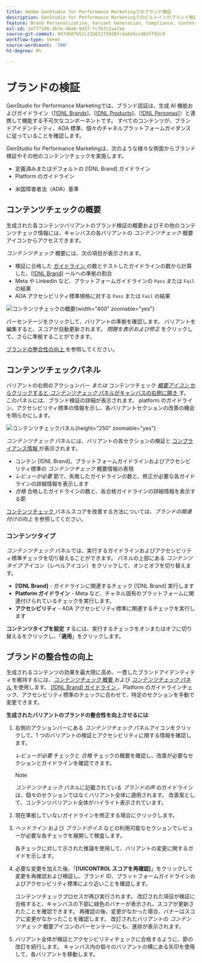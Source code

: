```yaml
---
title: Adobe GenStudio for Performance Marketingでのブランド検証
description: GenStudio for Performance Marketingでのビルトインのブランド検証システムの仕組みを説明します。
feature: Brand Personalization, Variant Generation, Compliance, Content Generation, Content Review, Generative AI
exl-id: 2e777186-3b7e-46a6-9d37-7c7b7c2aa7ae
source-git-commit: 9d7d607b52c232612f5920fc4a6d4ccd8dff93c9
workflow-type: tm+mt
source-wordcount: '700'
ht-degree: 0%

---
```


# ブランドの検証

GenStudio for Performance Marketingでは、ブランド認証は、生成 AI 機能およびガイドライン（[[!DNL Brands]](/help/user-guide/guidelines/brands.md)、[[!DNL Products]](/help/user-guide/guidelines/products.md)、[[!DNL Personas]](/help/user-guide/guidelines/personas.md)）と連携して機能する不可欠なコンポーネントです。 すべてのコンテンツが、ブランドアイデンティティ、ADA 標準、個々のチャネルプラットフォームガイダンスに従っていることを確認します。

GenStudio for Performance Marketingは、次のような様々な側面からブランド検証やその他のコンテンツチェックを実施します。

* 定義済みまたはデフォルトの [!DNL Brand] ガイドライン
* Platform のガイドライン
<!-- * Ethical considerations related to gender, ethnicity, race, disability status, and age in AI-generated content -->
* 米国障害者法（ADA）基準

## コンテンツチェックの概要

生成された各コンテンツバリアントのブランド検証の概要およびその他のコンテンツチェック情報には、キャンバスの各バリアントの _コンテンツチェック_ 概要アイコンからアクセスできます。

_コンテンツチェック_ 概要には、次の項目が表示されます。

* 検証に合格した [ ガイドライン ](overview.md) の数とテストしたガイドラインの数から計算した、[[!DNL Brand]](brands.md) ールへの準拠の割合
* Meta や LinkedIn など、プラットフォームガイドラインの `Pass` または `Fail` の結果
* ADA アクセシビリティ標準規格に対する `Pass` または `Fail` の結果

![ コンテンツチェックの概要 ](/help/assets/content-check-summary.png){width="400" zoomable="yes"}

パーセンテージをクリックして、バリアントの準拠を確認します。 バリアントを編集すると、スコアが自動更新されます。 _問題を表示および修正_ をクリックして、さらに準拠することができます。

[ ブランドの整合性の向上 ](#improve-brand-alignment) を参照してください。

## コンテンツチェックパネル

バリアントの右側のアクションバー _または_ コンテンツチェック [_概要アイコン_ からクリックすると _コンテンツチェック_ パネルがキャンバスの右側に開き ](#content-check-summary) す。 このパネルには、ブランド検証の詳細が表示されます。 platform のガイドライン、アクセシビリティ標準の情報を示し、各バリアントセクションの改善の機会を明らかにします。

![ コンテンツチェックパネル ](/help/assets/content-check-panel.png){height="250" zoomable="yes"}

_コンテンツチェック_ パネルには、バリアントの各セクションの検証と [ コンプライアンス情報 ](/help/user-guide/guidelines/overview.md#compliance) が表示されます。

* コンテン [!DNL Brand]、プラットフォームガイドラインおよびアクセシビリティ標準の _コンテンツチェック_ 概要情報の表現
* _レビューが必要_ 節で、失敗したガイドラインの数と、修正が必要な各ガイドラインの詳細情報を表示します
* _合格_ 合格したガイドラインの数と、各合格ガイドラインの詳細情報を表示する節

[ コンテンツチェック ](#improve-brand-alignment) パネルスコアを改善する方法については、_ブランドの関連付けの向上_ を参照してください。

### コンテンツタイプ

_コンテンツチェック_ パネルでは、実行するガイドラインおよびアクセシビリティ標準チェックを切り替えることができます。 パネルの上部にある _コンテンツタイプ_ アイコン（レベルアイコン）をクリックして、オンとオフを切り替えます。

* **[!DNL Brand]** - ガイドラインに関連するチェック [!DNL Brand] 実行します
* **Platform ガイドライン** - Meta など、チャネル固有のプラットフォームに関連付けられているチェックを実行します。
* **アクセシビリティ** - ADA アクセシビリティ標準に関連するチェックを実行します

**コンテンツタイプを設定** するには、実行するチェックをオンまたはオフに切り替えるをクリックし、「**適用**」をクリックします。

## ブランドの整合性の向上

生成されるコンテンツの効果を最大限に高め、一貫したブランドアイデンティティを維持するには、[_コンテンツチェック_ 概要 ](#content-check-summary) および [_コンテンツチェック_ パネル ](#content-check-panel) を使用します。 [[!DNL Brand]  ガイドライン ](brands.md)、Platform のガイドラインチェック、アクセシビリティ標準のチェックに合わせて、特定のセクションを手動で変更できます。

**生成されたバリアントのブランドの整合性を向上させるには**:

1. 右側のアクションバーにある _コンテンツチェック_ パネルアイコンをクリックして、1 つのバリアントの検証とアクセシビリティに関する情報を確認します。

   _レビューが必要_ チェックと _合格_ チェックの概要を確認し、改善が必要なセクションとガイドラインを確認できます。

   >[!NOTE]
   >
   > _コンテンツチェック_ パネルに記載されている _ブランドの声_ のガイドラインは、個々のセクションではなくバリアント全体に適用されます。 改善案として、コンテンツバリアント全体がハイライト表示されています。

1. 現在準拠していないガイドラインを修正する場合にクリックします。
1. _ヘッドライン_ および _ブランドボイス_ などの利用可能なセクションでレビューが必要な各チェックを展開して検査します。

   各チェックに対して示された推論を使用して、バリアントの変更に関するガイドを示します。

1. 必要な変更を加えた後、「**[!UICONTROL スコアを再確認]**」をクリックして変更を再確認および検証し、ブランド ID、プラットフォームガイドラインおよびアクセシビリティ標準により近いことを確認します。

   コンテンツチェックプロセスが再び実行されます。 改訂された項目が検証に合格すると、キャンバスの下部に緑色のバナーが表示され、スコアが更新されたことを確認できます。 再確認の後、変更がなかった場合、バナーはスコアに変更がなかったことを確認します。 改訂されたバリアントの _コンテンツチェック_ 概要アイコンのパーセンテージにも、進捗が表示されます。

1. バリアント全体が検証とアクセシビリティチェックに合格するように、節の改訂を続行します。 キャンバス内の個々のバリアントの横にある矢印を使用して、各バリアントを移動します。


